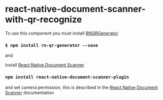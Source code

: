 # react-native-document-scanner-with-qr-recognize

To use this component you must install [RNQRGenerator](https://github.com/gevgasparyan/rn-qr-generator)

### `$ npm install rn-qr-generator --save`

and

install [React Native Document Scanner](https://react-native-document-scanner.js.org)

### `npm install react-native-document-scanner-plugin`


and set camera permission, this is described in the [React Native Document Scanner](https://react-native-document-scanner.js.org) documentation
